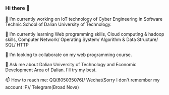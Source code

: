 ### Hi there 👋

🔭 I’m currently working on IoT technology of Cyber Engineering in Software Technic School of Dalian University of Technology.

🌱 I’m currently learning Web programming skills, Cloud computing & hadoop skills, Computer Network/ Operating System/ Algorithm & Data Structure/ SQL/ HTTP

👯 I’m looking to collaborate on my web programming course.

💬 Ask me about Dalian University of Technology and Economic Development Area of Dalian. I'll try my best.

📫 How to reach me: QQ(605035076)/ Wechat(Sorry I don't remember my account :P)/ Telegram(Broad Nova)

<!--
**hgjs1342342313/hgjs1342342313** is a ✨ _special_ ✨ repository because its `README.md` (this file) appears on your GitHub profile.

Here are some ideas to get you started:

- 🔭 I’m currently working on ...
- 🌱 I’m currently learning ...
- 👯 I’m looking to collaborate on ...
- 🤔 I’m looking for help with ...
- 💬 Ask me about ...
- 📫 How to reach me: ...
- 😄 Pronouns: ...
- ⚡ Fun fact: ...
-->
